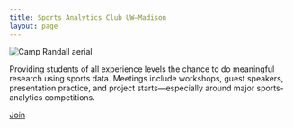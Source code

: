 ```yaml
---
title: Sports Analytics Club UW–Madison
layout: page
---
```


<div class="hero">
  <img src="https://wiscosac.wordpress.com/wp-content/uploads/2024/05/aerial-camp-randall-stadium-2023-10-14ad-8465.jpg" alt="Camp Randall aerial">
</div>

<p class="lede">
Providing students of all experience levels the chance to do meaningful research using sports data.
Meetings include workshops, guest speakers, presentation practice, and project starts—especially around major sports-analytics competitions.
</p>

<div class="btn-row">
  <a class="btn" href="/join/">Join</a>
</div>
